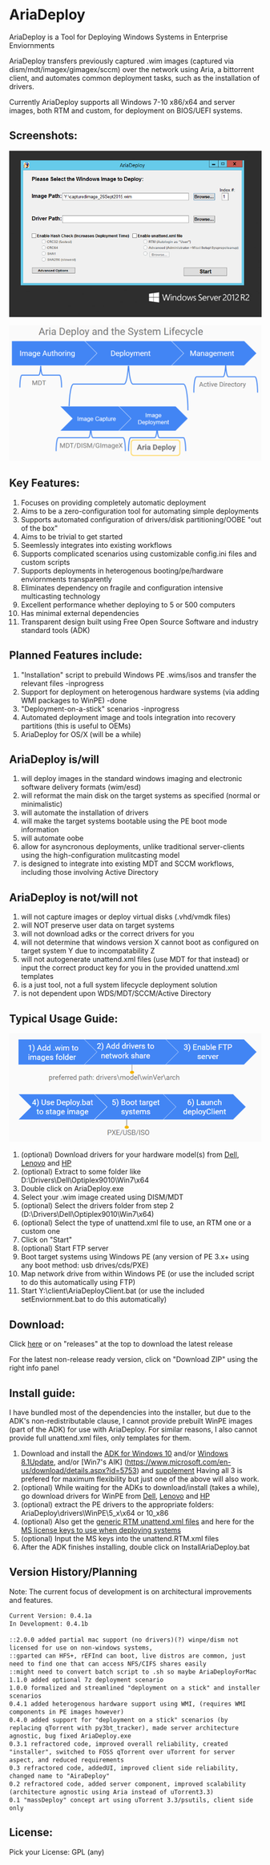 # AriaDeploy

AriaDeploy is a Tool for Deploying Windows Systems in Enterprise Enviornments

AriaDeploy transfers previously captured .wim images (captured via dism/mdt/imagex/gimagex/sccm) over the network using Aria, a bittorrent client, and automates common deployment tasks, such as the installation of drivers.

Currently AriaDeploy supports all Windows 7-10 x86/x64 and server images, both RTM and custom, for deployment on BIOS/UEFI systems.

## Screenshots:

![screenshot1](redist/AriaDeploy/docs/AriaDeployPic.png)

![screenshot1](redist/AriaDeploy/docs/AriaSystemLifecycle.png)

## Key Features:

1. Focuses on providing completely automatic deployment
2. Aims to be a zero-configuration tool for automating simple deployments
3. Supports automated configuration of drivers/disk partitioning/OOBE "out of the box"
4. Aims to be trivial to get started
5. Seemlessly integrates into existing workflows
6. Supports complicated scenarios using customizable config.ini files and custom scripts
7. Supports deployments in heterogenous booting/pe/hardware enviornments transparently
8. Eliminates dependency on fragile and configuration intensive multicasting technology
9. Excellent performance whether deploying to 5 or 500 computers
10. Has minimal external dependencies
11. Transparent design built using Free Open Source Software and industry standard tools (ADK)

## Planned Features include:

1. "Installation" script to prebuild Windows PE .wims/isos and transfer the relevant files -inprogress
2. Support for deployment on heterogenous hardware systems (via adding WMI packages to WinPE) -done
3. "Deployment-on-a-stick" scenarios -inprogress
4. Automated deployment image and tools integration into recovery partitions (this is useful to OEMs)
5. AriaDeploy for OS/X (will be a while)

## AriaDeploy is/will

1. will deploy images in the standard windows imaging and electronic software delivery formats (wim/esd)
2. will reformat the main disk on the target systems as specified (normal or minimalistic)
3. will automate the installation of drivers
4. will make the target systems bootable using the PE boot mode information
5. will automate oobe
6. allow for asyncronous deployments, unlike traditional server-clients using the high-configuration mulitcasting model
7. is designed to integrate into existing MDT and SCCM workflows, including those involving Active Directory

## AriaDeploy is not/will not

1. will not capture images or deploy virtual disks (.vhd/vmdk files)
2. will NOT preserve user data on target systems
3. will not download adks or the correct drivers for you
4. will not determine that windows version X cannot boot as configured on target system Y due to incompatability Z
5. will not autogenerate unattend.xml files (use MDT for that instead) or input the correct product key for you in the provided unattend.xml templates
6. is a just tool, not a full system lifecycle deployment solution
7. is not dependent upon WDS/MDT/SCCM/Active Directory

## Typical Usage Guide:

![screenshot1](redist/AriaDeploy/docs/AriaDeployWorkflow.png)

1. (optional) Download drivers for your hardware model(s) from [Dell](http://en.community.dell.com/techcenter/enterprise-client/w/wiki/2065.dell-command-deploy-driver-packs-for-enterprise-client-os-deployment), [Lenovo](https://support.lenovo.com/us/en/documents/ht074984) and [HP](http://www8.hp.com/us/en/ads/clientmanagement/drivers-pack.html) 
2. (optional) Extract to some folder like D:\Drivers\Dell\Optiplex9010\Win7\x64
3. Double click on AriaDeploy.exe
4. Select your .wim image created using DISM/MDT
5. (optional) Select the drivers folder from step 2 (D:\Drivers\Dell\Optiplex9010\Win7\x64)
6. (optional) Select the type of unattend.xml file to use, an RTM one or a custom one
7. Click on "Start"
8. (optional) Start FTP server
9. Boot target systems using Windows PE (any version of PE 3.x+ using any boot method: usb drives/cds/PXE) 
10. Map network drive from within Windows PE (or use the included script to do this automatically using FTP)
11. Start Y:\client\AriaDeployClient.bat (or use the included setEnviornment.bat to do this automatically)

## Download:

Click [here](//github.com/gdiaz384/AriaDeploy/releases) or on "releases" at the top to download the latest release

For the latest non-release ready version, click on "Download ZIP" using the right info panel 

## Install guide:

I have bundled most of the dependencies into the installer, but due to the ADK's non-redistributable clause, I cannot provide prebuilt WinPE images (part of the ADK) for use with AriaDeploy. For similar reasons, I also cannot provide full unattend.xml files, only templates for them.

1. Download and install the [ADK for Windows 10](https://msdn.microsoft.com/en-us/windows/hardware/dn913721.aspx) and/or [Windows 8.1Update](https://www.microsoft.com/en-US/download/details.aspx?id=39982), and/or [Win7's AIK] (https://www.microsoft.com/en-us/download/details.aspx?id=5753) and [supplement](https://www.microsoft.com/en-us/download/details.aspx?id=5188) Having all 3 is prefered for maximum flexibility but just one of the above will also work.
2. (optional) While waiting for the ADKs to download/install (takes a while), go download drivers for WinPE from  [Dell](http://en.community.dell.com/techcenter/enterprise-client/w/wiki/2065.dell-command-deploy-driver-packs-for-enterprise-client-os-deployment), [Lenovo](https://support.lenovo.com/us/en/documents/ht074984) and [HP](http://www8.hp.com/us/en/ads/clientmanagement/drivers-pack.html) 
3. (optional) extract the PE drivers to the appropriate folders: AriaDeploy\drivers\WinPE\5_x\x64 or 10_x86
4. (optional) Also get the [generic RTM unattend.xml files](https://github.com/gdiaz384/AriaDeploy/releases) and here for the [MS license keys to use when deploying systems](https://technet.microsoft.com/en-us/library/jj612867.aspx)
5. (optional) Input the MS keys into the unattend.RTM.xml files
6. After the ADK finishes installing, double click on InstallAriaDeploy.bat

## Version History/Planning

Note: The current focus of development is on architectural improvements and features.

```
Current Version: 0.4.1a
In Development: 0.4.1b

::2.0.0 added partial mac support (no drivers)(?) winpe/dism not licensed for use on non-windows systems, 
::gparted can HFS+, rEFInd can boot, live distros are common, just need to find one that can access NFS/CIFS shares easily
::might need to convert batch script to .sh so maybe AriaDeployForMac
1.1.0 added optional 7z deployment scenario
1.0.0 formalized and streamlined "deployment on a stick" and installer scenarios
0.4.1 added heterogenous hardware support using WMI, (requires WMI components in PE images however)
0.4.0 added support for "deployment on a stick" scenarios (by replacing qTorrent with py3bt_tracker), made server architecture agnostic, bug fixed AriaDeploy.exe
0.3.1 refractored code, improved overall reliability, created "installer", switched to FOSS qTorrent over uTorrent for server aspect, and reduced requirements
0.3 refractored code, addedUI, improved client side reliability, changed name to "AiraDeploy"
0.2 refractored code, added server component, improved scalability (architecture agnostic using Aria instead of uTorrent3.3)
0.1 "massDeploy" concept art using uTorrent 3.3/psutils, client side only
```

## License:
Pick your License: GPL (any)
